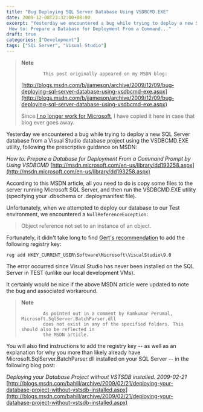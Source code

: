 ```yaml
---
title: "Bug Deploying SQL Server Database Using VSDBCMD.EXE"
date: 2009-12-08T23:32:00+08:00
excerpt: "Yesterday we encountered a bug while trying to deploy a new SQL Server database from a Visual Studio database project using the VSDBCMD.EXE utility, following the prescriptive guidance on MSDN: 
 How to: Prepare a Database for Deployment From a Command..."
draft: true
categories: ["Development"]
tags: ["SQL Server", "Visual Studio"]
---
```


> **Note**
> 
>             This post originally appeared on my MSDN blog:  
>   
> 
> 
> [http://blogs.msdn.com/b/jjameson/archive/2009/12/09/bug-deploying-sql-server-database-using-vsdbcmd-exe.aspx](http://blogs.msdn.com/b/jjameson/archive/2009/12/09/bug-deploying-sql-server-database-using-vsdbcmd-exe.aspx)
> 
> 
> Since [I no longer work for Microsoft](/blog/jjameson/2011/09/02/last-day-with-microsoft), I have copied it here in case that blog                 ever goes away.


Yesterday we encountered a bug while trying to deploy a new SQL Server database         from a Visual Studio database project using the VSDBCMD.EXE utility, following the         prescriptive guidance on MSDN:

<cite>How to: Prepare a Database for Deployment From a Command Prompt by Using VSDBCMD</cite>
[http://msdn.microsoft.com/en-us/library/dd193258.aspx](http://msdn.microsoft.com/en-us/library/dd193258.aspx)


According to this MSDN article, all you need to do is copy some files to the server         running Microsoft SQL Server, and then run the VSDBCMD.EXE utility (specifying your         .dbschema or .deploymanifest file).

Unfortunately, when we attempted to deploy our database to our Test environment,         we encountered a `NullReferenceException`:


> Object reference not set to an instance of an object.


Fortunately, it didn't take long to find [Gert's recommendation](http://social.msdn.microsoft.com/Forums/en-US/vstsdb/thread/32725cf6-74c1-4b5a-9057-b909ae8a2517) to add the following registry key:



    reg add HKEY_CURRENT_USER\Software\Microsoft\VisualStudio\9.0



The error occurred since Visual Studio has never been installed on the SQL Server         in TEST (unlike our local development VMs).

It certainly would be nice if the above MSDN article were updated to note the bug         and associated workaround.


> **Note**
> 
>             As pointed out in a comment by Ramkumar Perumal, Microsoft.SqlServer.BatchParser.dll
>             does not exist in any of the specified folders. This should also be reflected in
>             the MSDN article.


You will also find instructions to add the registry key -- as well as an explanation         for why you more than likely already have Microsoft.SqlServer.BatchParser.dll installed         on your SQL Server -- in the following blog post:

<cite>Deploying your Database Project without VSTSDB installed. 2009-02-21</cite>
[http://blogs.msdn.com/bahill/archive/2009/02/21/deploying-your-database-project-without-vstsdb-installed.aspx](http://blogs.msdn.com/bahill/archive/2009/02/21/deploying-your-database-project-without-vstsdb-installed.aspx)


